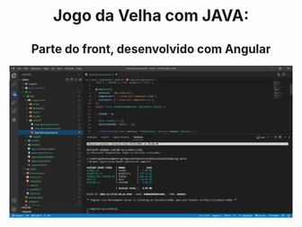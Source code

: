 <h1 align="center"> Jogo da Velha com JAVA: </h1>

  <h2 align="center"> Parte do front, desenvolvido com Angular </h2>
   <a href="#">
    <img align="center" width="700" src="front.PNG" />
  </a>
 
  
